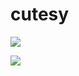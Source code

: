 # cutesy
![](https://komarev.com/ghpvc/?username=edtroject&color=8CA5BF)


![](https://media.discordapp.net/attachments/1030167302869630977/1262590574116995132/IMG_6250.gif?ex=6697269a&is=6695d51a&hm=a2407aa3d823a35b4f52d6d859c302c39609ef4660a92a7de72c8155f647e819&)